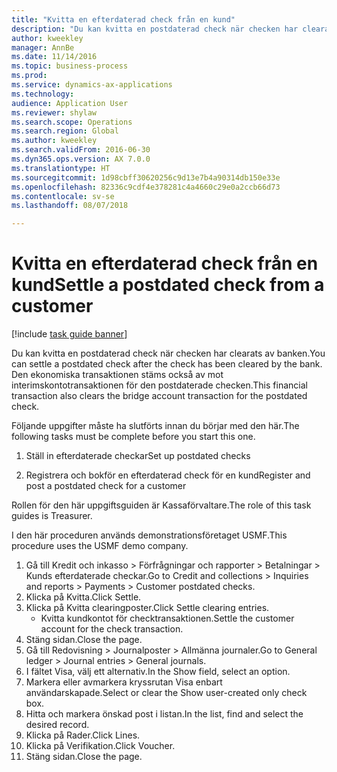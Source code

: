 ```yaml
--- 
title: "Kvitta en efterdaterad check från en kund"
description: "Du kan kvitta en postdaterad check när checken har clearats av banken."
author: kweekley
manager: AnnBe
ms.date: 11/14/2016
ms.topic: business-process
ms.prod: 
ms.service: dynamics-ax-applications
ms.technology: 
audience: Application User
ms.reviewer: shylaw
ms.search.scope: Operations
ms.search.region: Global
ms.author: kweekley
ms.search.validFrom: 2016-06-30
ms.dyn365.ops.version: AX 7.0.0
ms.translationtype: HT
ms.sourcegitcommit: 1d98cbff30620256c9d13e7b4a90314db150e33e
ms.openlocfilehash: 82336c9cdf4e378281c4a4660c29e0a2ccb66d73
ms.contentlocale: sv-se
ms.lasthandoff: 08/07/2018

---
```

# <a name="settle-a-postdated-check-from-a-customer"></a><span data-ttu-id="7eef1-103">Kvitta en efterdaterad check från en kund</span><span class="sxs-lookup"><span data-stu-id="7eef1-103">Settle a postdated check from a customer</span></span>

[!include [task guide banner](../../includes/task-guide-banner.md)]

<span data-ttu-id="7eef1-104">Du kan kvitta en postdaterad check när checken har clearats av banken.</span><span class="sxs-lookup"><span data-stu-id="7eef1-104">You can settle a postdated check after the check has been cleared by the bank.</span></span> <span data-ttu-id="7eef1-105">Den ekonomiska transaktionen stäms också av mot interimskontotransaktionen för den postdaterade checken.</span><span class="sxs-lookup"><span data-stu-id="7eef1-105">This financial transaction also clears the bridge account transaction for the postdated check.</span></span> 

<span data-ttu-id="7eef1-106">Följande uppgifter måste ha slutförts innan du börjar med den här.</span><span class="sxs-lookup"><span data-stu-id="7eef1-106">The following tasks must be complete before you start this one.</span></span>

1) <span data-ttu-id="7eef1-107">Ställ in efterdaterade checkar</span><span class="sxs-lookup"><span data-stu-id="7eef1-107">Set up postdated checks</span></span>

2) <span data-ttu-id="7eef1-108">Registrera och bokför en efterdaterad check för en kund</span><span class="sxs-lookup"><span data-stu-id="7eef1-108">Register and post a postdated check for a customer</span></span> 



<span data-ttu-id="7eef1-109">Rollen för den här uppgiftsguiden är Kassaförvaltare.</span><span class="sxs-lookup"><span data-stu-id="7eef1-109">The role of this task guides is Treasurer.</span></span>



<span data-ttu-id="7eef1-110">I den här proceduren används demonstrationsföretaget USMF.</span><span class="sxs-lookup"><span data-stu-id="7eef1-110">This procedure uses the USMF demo company.</span></span>

1. <span data-ttu-id="7eef1-111">Gå till Kredit och inkasso > Förfrågningar och rapporter > Betalningar > Kunds efterdaterade checkar.</span><span class="sxs-lookup"><span data-stu-id="7eef1-111">Go to Credit and collections > Inquiries and reports > Payments > Customer postdated checks.</span></span>
2. <span data-ttu-id="7eef1-112">Klicka på Kvitta.</span><span class="sxs-lookup"><span data-stu-id="7eef1-112">Click Settle.</span></span>
3. <span data-ttu-id="7eef1-113">Klicka på Kvitta clearingposter.</span><span class="sxs-lookup"><span data-stu-id="7eef1-113">Click Settle clearing entries.</span></span>
    * <span data-ttu-id="7eef1-114">Kvitta kundkontot för checktransaktionen.</span><span class="sxs-lookup"><span data-stu-id="7eef1-114">Settle the customer account for the check transaction.</span></span>  
4. <span data-ttu-id="7eef1-115">Stäng sidan.</span><span class="sxs-lookup"><span data-stu-id="7eef1-115">Close the page.</span></span>
5. <span data-ttu-id="7eef1-116">Gå till Redovisning > Journalposter > Allmänna journaler.</span><span class="sxs-lookup"><span data-stu-id="7eef1-116">Go to General ledger > Journal entries > General journals.</span></span>
6. <span data-ttu-id="7eef1-117">I fältet Visa, välj ett alternativ.</span><span class="sxs-lookup"><span data-stu-id="7eef1-117">In the Show field, select an option.</span></span>
7. <span data-ttu-id="7eef1-118">Markera eller avmarkera kryssrutan Visa enbart användarskapade.</span><span class="sxs-lookup"><span data-stu-id="7eef1-118">Select or clear the Show user-created only check box.</span></span>
8. <span data-ttu-id="7eef1-119">Hitta och markera önskad post i listan.</span><span class="sxs-lookup"><span data-stu-id="7eef1-119">In the list, find and select the desired record.</span></span>
9. <span data-ttu-id="7eef1-120">Klicka på Rader.</span><span class="sxs-lookup"><span data-stu-id="7eef1-120">Click Lines.</span></span>
10. <span data-ttu-id="7eef1-121">Klicka på Verifikation.</span><span class="sxs-lookup"><span data-stu-id="7eef1-121">Click Voucher.</span></span>
11. <span data-ttu-id="7eef1-122">Stäng sidan.</span><span class="sxs-lookup"><span data-stu-id="7eef1-122">Close the page.</span></span>


